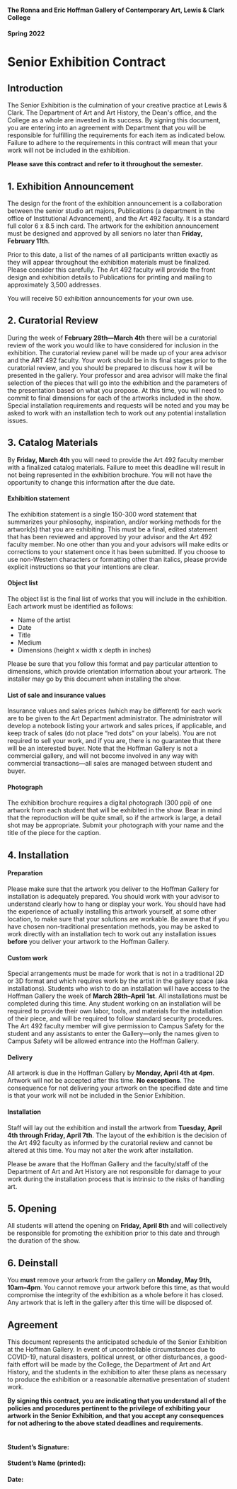 #### The Ronna and Eric Hoffman Gallery of Contemporary Art, Lewis & Clark College
#### Spring 2022

# Senior Exhibition Contract

## Introduction

The Senior Exhibition is the culmination of your creative practice at Lewis & Clark. The Department of Art and Art History, the Dean's office, and the College as a whole are invested in its success. By signing this document, you are entering into an agreement with Department that you will be responsible for fulfilling the requirements for each item as indicated below. Failure to adhere to the requirements in this contract will mean that your work will not be included in the exhibition.

**Please save this contract and refer to it throughout the semester.**

## 1. Exhibition Announcement

The design for the front of the exhibition announcement is a collaboration between the senior studio art majors, Publications (a department in the office of Institutional Advancement), and the Art 492 faculty. It is a standard full color 6 x 8.5 inch card. The artwork for the exhibition announcement must be designed and approved by all seniors no later than **Friday, February 11th**.

Prior to this date, a list of the names of all participants written exactly as they will appear throughout the exhibition materials must be finalized. Please consider this carefully. The Art 492 faculty will provide the front design and exhibition details to Publications for printing and mailing to approximately 3,500 addresses.

You will receive 50 exhibition announcements for your own use.


## 2. Curatorial Review

During the week of **February 28th—March 4th** there will be a curatorial review of the work you would like to have considered for inclusion in the exhibition. The curatorial review panel will be made up of your area advisor and the ART 492 faculty. Your work should be in its final stages prior to the curatorial review, and you should be prepared to discuss how it will be presented in the gallery. Your professor and area advisor will make the final selection of the pieces that will go into the exhibition and the parameters of the presentation based on what you propose. At this time, you will need to commit to final dimensions for each of the artworks included in the show. Special installation requirements and requests will be noted and you may be asked to work with an installation tech to work out any potential installation issues.  


## 3. Catalog Materials

By **Friday, March 4th** you will need to provide the Art 492 faculty member with a finalized catalog materials. Failure to meet this deadline will result in not being represented in the exhibition brochure. You will not have the opportunity to change this information after the due date.

#### Exhibition statement
The exhibition statement is a single 150-300 word statement that summarizes your philosophy, inspiration, and/or working methods for the artwork(s) that you are exhibiting. This must be a final, edited statement that has been reviewed and approved by your advisor and the Art 492 faculty member. No one other than you and your advisors will make edits or corrections to your statement once it has been submitted. If you choose to use non-Western characters or formatting other than italics, please provide explicit instructions so that your intentions are clear.

#### Object list
The object list is the final list of works that you will include in the exhibition. Each artwork must be identified as follows:

- Name of the artist
- Date
- Title
- Medium
- Dimensions (height x width x depth in inches)

Please be sure that you follow this format and pay particular attention to dimensions, which provide orientation information about your artwork. The installer may go by this document when installing the show.

#### List of sale and insurance values
Insurance values and sales prices (which may be different) for each work are to be given to the Art Department administrator. The administrator will develop a notebook listing your artwork and sales prices, if applicable, and keep track of sales (do not place “red dots” on your labels). You are not required to sell your work, and if you are, there is no guarantee that there will be an interested buyer. Note that the Hoffman Gallery is not a commercial gallery, and will not become involved in any way with commercial transactions—all sales are managed between student and buyer.

#### Photograph
The exhibition brochure requires a digital photograph (300 ppi) of one artwork from each student that will be exhibited in the show. Bear in mind that the reproduction will be quite small, so if the artwork is large, a detail shot may be appropriate. Submit your photograph with your name and the title of the piece for the caption.


## 4. Installation

#### Preparation
Please make sure that the artwork you deliver to the Hoffman Gallery for installation is adequately prepared. You should work with your advisor to understand clearly how to hang or display your work. You should have had the experience of actually installing this artwork yourself, at some other location, to make sure that your solutions are workable. Be aware that if you have chosen non-traditional presentation methods, you may be asked to work directly with an installation tech to work out any installation issues **before** you deliver your artwork to the Hoffman Gallery.

#### Custom work
Special arrangements must be made for work that is not in a traditional 2D or 3D format and which requires work by the artist in the gallery space (aka installations). Students who wish to do an installation will have access to the Hoffman Gallery the week of **March 28th–April 1st**. All  installations must be completed during this time. Any student working on an installation will be required to provide their own labor, tools, and materials for the installation of their piece, and will be required to follow standard security procedures. The Art 492 faculty member will give permission to Campus Safety for the student and any assistants to enter the Gallery—only the names given to Campus Safety will be allowed entrance into the Hoffman Gallery.

#### Delivery
All artwork is due in the Hoffman Gallery by **Monday, April 4th at 4pm**. Artwork will not be accepted after this time. **No exceptions**. The consequence for not delivering your artwork on the specified date and time is that your work will not be included in the Senior Exhibition.

#### Installation
Staff will lay out the exhibition and install the artwork from **Tuesday, April 4th through Friday, April 7th**. The layout of the exhibition is the decision of the Art 492 faculty as informed by the curatorial review and cannot be altered at this time. You may not alter the work after installation.

Please be aware that the Hoffman Gallery and the faculty/staff of the Department of Art and Art History are not responsible for damage to your work during the installation process that is intrinsic to the risks of handling art.


## 5. Opening

All students will attend the opening on **Friday, April 8th** and will collectively be responsible for promoting the exhibition prior to this date and through the duration of the show.


## 6. Deinstall

You **must** remove your artwork from the gallery on **Monday, May 9th, 10am–4pm**. You cannot remove your artwork before this time, as that would compromise the integrity of the exhibition as a whole before it has closed. Any artwork that is left in the gallery after this time will be disposed of.


## Agreement

This document represents the anticipated schedule of the Senior Exhibition at the Hoffman Gallery. In event of uncontrollable circumstances due to COVID-19, natural disasters, political unrest, or other disturbances, a good-faith effort will be made by the College, the Department of Art and Art History, and the students in the exhibition to alter these plans as necessary to produce the exhibition or a reasonable alternative presentation of student work.

**By signing this contract, you are indicating that you understand all of the policies and procedures pertinent to the privilege of exhibiting your artwork in the Senior Exhibition, and that you accept any consequences for not adhering to the above stated deadlines and requirements.**  
&nbsp;
&nbsp;

#### Student’s Signature:
#### Student’s Name (printed):
#### Date:

&nbsp;  

